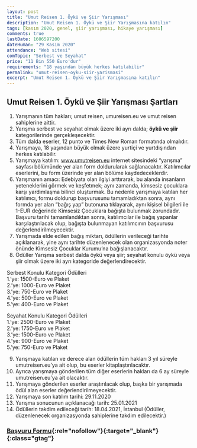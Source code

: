 ```yaml
---
layout: post
title: "Umut Reisen 1. Öykü ve Şiir Yarışması"
description: "Umut Reisen 1. Öykü ve Şiir Yarışmasına katılın"
tags: [kasım 2020, genel, şiir yarışması, hikaye yarışması]
comments: true
lastDate: 1606597200  
dateHuman: "29 Kasım 2020"
attendance: "Web sitesi"
comTopic: "Serbest ve Seyahat"
price: "11 Bin 550 Euro'dur"
requirements: "18 yaşından büyük herkes katılabilir"
permalink: "umut-reisen-oyku-siir-yarismasi"
excerpt: "Umut Reisen 1. Öykü ve Şiir Yarışmasına katılın"
---
```


## Umut Reisen 1. Öykü ve Şiir Yarışması Şartları
1. Yarışmanın tüm hakları; umut reisen, umureisen.eu ve umut reisen sahiplerine aittir.
2. Yarışma serbest ve seyahat olmak üzere iki ayrı dalda; **öykü ve şiir** kategorilerinde gerçekleşecektir. 
3. Tüm dalda eserler, 12 punto ve Times New Roman formatında olmalıdır.
4. Yarışmaya, 18 yaşından büyük olmak üzere yurtiçi ve yurtdışından herkes katılabilir.
5. Yarışmaya katılım: www.umutreisen.eu internet sitesindeki “yarışma” sayfası bölümünde yer alan form doldurularak sağlanacaktır. Katılımcılar eserlerini, bu form üzerinde yer alan bölüme kaydedeceklerdir. 
6. Yarışmanın amacı: Edebiyata olan ilgiyi arttırarak, bu alanda insanların yeteneklerini görmek ve keşfetmek; aynı zamanda, kimsesiz çocuklara karşı yardımlaşma bilinci oluşturmak. Bu nedenle yarışmaya katılan her katılımcı, formu doldurup başvurusunu tamamladıktan sonra, aynı formda yer alan “bağış yap” butonuna tıklayarak, aynı kişisel bilgileri ile 1-EUR değerinde Kimsesiz Çocuklara bağışta bulunmak zorundadır. Başvuru tarihi tamamlandıktan sonra, katılımcılar ile bağış yapanlar karşılaştırılacak olup, bağışta bulunmayan katılımcının başvurusu değerlendirilmeyecektir.
7. Yarışmada elde edilen bağış miktarı, ödüllerin verileceği tarihte açıklanarak, yine aynı tarihte düzenlenecek olan organizasyonda noter önünde Kimsesiz Çocuklar Kurumu’na bağışlanacaktır.
8. Ödüller
Yarışma serbest dalda öykü veya şiir; seyahat konulu öykü veya şiir olmak üzere iki ayrı kategoride değerlendirecektir.  

Serbest Konulu Kategori Ödülleri   
1.’ye: 1500-Euro ve Plaket  
2.’ye: 1000-Euro ve Plaket  
3.’ye: 750-Euro ve Plaket  
4.’ye: 500-Euro ve Plaket  
5.’ye: 400-Euro ve Plaket  

Seyahat Konulu Kategori Ödülleri  
1.’ye: 2500-Euro ve Plaket  
2.’ye: 1750-Euro ve Plaket  
3.’ye: 1500-Euro ve Plaket  
4.’ye: 900-Euro ve Plaket  
5.’ye: 750-Euro ve Plaket  

9. Yarışmaya katılan ve derece alan ödüllerin tüm hakları 3 yıl süreyle umutreisen.eu’ya ait olup, bu eserler kitaplaştırılacaktır.
10. Ayrıca yarışmaya gönderilen tüm diğer eserlerin hakları da 6 ay süreyle umutreisen.eu’ya ait olacaktır.
11. Yarışmaya gönderilen eserler araştırılacak olup, başka bir yarışmada ödül alan eserler değerlendirilmeyecektir.
12. Yarışmaya son katılım tarihi: 29.11.2020
13. Yarışma sonucunun açıklanacağı tarih: 25.01.2021
14. Ödüllerin takdim edileceği tarih: 18.04.2021, İstanbul (Ödüller, düzenlenecek organizasyonda sahiplerine takdim edilecektir.)

### [Başvuru Formu](https://tr.umutreisen.eu/yar%C4%B1%C5%9Fma/?ref=edebiyatyarismalari.com){:rel="nofollow"}{:target="_blank"}{:class="gtag"}